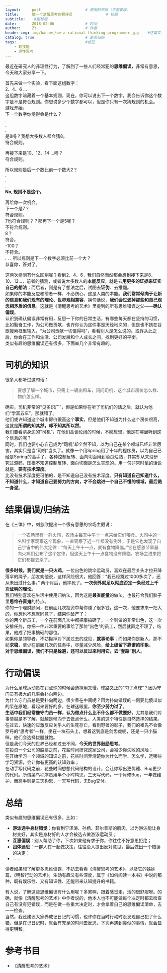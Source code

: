 ```yaml
---
layout:     post                    # 使用的布局（不需要改）
title:      做一个清醒思考的程序员               # 标题 
subtitle:    #副标题
date:       2018-02-06              # 时间
author:     ZY                      # 作者
header-img: img/banner/be-a-rational-thinking-programmer.jpg    #这篇文章标题背景图片
catalog: true                       # 是否归档
tags:                               #标签
    - 软技能
    - 理性思考
---
```

最近在研究人的非理性行为，了解到了一些人们经常犯的**思维偏误**，非常有意思，今天和大家分享一下。  

首先来做一个实验，看下面这组数字：  
2、4、6 ...  
这组数字暗藏着一个基本规则，现在，你可以说出下一个数字，我会告诉你这个数字是不是符合规则。你想说多少个数字都可以，但是你只有一次猜规则的机会。  
游戏开始。  
下一个数字你觉得会是什么？  
.  
.  
.  
是8吗？我想大多数人都会猜8。    
符合规则。  

再接下来是10、12、14 ...吗？  
符合规则。  

所以规则是后一个数比前一个数大2？    
.  
.  
.  
**No, 规则不是这个。**  

再给你一次机会。  
下一个是7？  
符合规则。  
7也符合规则？？那再下一个是5呢？  
不符合规则。  
8？  
符合。  
-100？  
不符合。  
. 
. 
. 
所以规则是下一个数字必须比前一个大？  
恭喜你，答对了。  

这两次猜测有什么区别呢？看到2、4、6，我们自然而然都会想到接下来是8、10、12...，前者的猜测，或者说大多数人的**本能反应**，就是去**用更多的证据来证实自己的想法**；而后者，则是有了想法之后，试图去**证伪**、去推翻。  
如果你的本能反应和前者一样，不必伤心，这是人类的本能。**我们常常倾向于让新的信息和我们现有的理论、世界观相兼容**，换句话说，**我们会过滤掉那些和自己观念相矛盾的信息**。这就是《清醒思考的艺术》里提到的所有思维错误之父——**确认偏误**。  
认识到确认偏误非常有用，反思一下你的日常生活，有哪些每天都在坚持的习惯，比如勤奋工作，为公司做贡献，也许你认为这件事是天经地义的，但是也不妨在谷歌搜索框里输入，“为公司贡献一切值得吗”，看看别人是怎么说的。或许从此之后，你会在工作和生活、公司发展和个人成长之间，找到更好的平衡。  
类似有趣的思维偏误还有很多，下面举几个非常有趣的。  

# 司机的知识
很多人都听过这句话：
> 要想了解一个城市，只需上一辆出租车，问问司机，这个城市房价怎么样、物价怎么样。

确实，司机非常的“见多识广”，但是如果你在听了司机们的话之后，就认为他们“学富五车”，那就错了。  
他们或许知道这个城市房价很高这个**事实**，但是他们不知道为什么这个房价很高，这就是**所谓的知其然，却不知其所以然**。  
我们要看清身边的“司机”，在他们高谈论阔的时候，不妨想想，他是在哪里听到这个信息的呢？  
同时，我们也要小心自己成为“司机”却全然不知，以为自己在某个领域已经非常厉害，其实只是当“司机”当久了。就像一个用Spring用了十年的程序员，以为自己已经是Spring的高手了，各种控制反转、面向切面用到滚瓜烂熟，其实却从来没研究过源码，压根不知道控制反转、面向切面是怎么实现的。用一句非常时髦的话说就是，**要有技术深度**。   
比没有技术深度更可怕的，是不知道自己没有技术深度。**只有知道自己知道什么，不知道什么，才知道自己要努力的方向，才不会跳进一个自己不懂的领域，最后溅一身泥**。  

# 结果偏误/归纳法
在《三体》中，刘慈欣提出一个很有意思的农场主假说：  
> 一个农场里有一群火鸡，农场主每天中午十一点来给它们喂食。火鸡中的一名科学家观察这个现象，一直观察了近一年都没有例外，于是它也发现了自己宇宙中的伟大定律：“每天上午十一点，就有食物降临。”它在感恩节早晨向火鸡们公布了这个定律，但这天上午十一点食物没有降临，农场主进来把它们都捉去杀了。

**很多时候，我们就是一只火鸡**。一位出色的跳伞运动员，喜欢在最后关头才拉开降落伞的绳子，朋友劝他说，这样风险很大，他回答：“我已经跳过1000多次了，还从未出过什么事。” 两个月后，他摔死了。**一次例外就足以彻底否定一条经过上千次证明的理论**。  
我们特别喜欢在生活中使用归纳法，因为这是**最省能量**的做法，也最符合我们脑子里**思维吝啬鬼**的特点。  
你的一个理财顾问，在前面几次投资中帮你赚了很多钱，这一次，他要求来一把大的，你想也不想就同意了，结果你破产了；  
你的两个新员工，一个在前面几次中都把事搞砸了，一个则做的非常出色，这一次安排任务，你把一件非常重要的事给了那位“出色”的员工，然后就置之不理了，结果，他成了把事搞砸的那位。  
如果你是领导者，不妨抛掉对下属过去的成见，**就事论事**；而如果你是新人，那不妨**求稳**，至少在前面几次的任务中，尽量减少风险，**给上级留下靠谱的印象**。  
**对于思维偏误，我们不只是躲避，还可以反过来利用它，去“套路”别人**。  

# 行动偏误
为什么足球运动员在罚点球的时候会选择用又慢，球路又正的“勺子点球”？因为守门员有极大的几率会扑向两边。  
为什么守门员总是要扑向两边，很少呆在中间呢？因为扑向错误的一侧要比傻瓜似的呆在原地，看起来要好的多，在球迷眼里，**你至少努力过了**。  
**生活中我们经常像守门员一样，认为做点什么比不什么都不做要好**，尤其是我们对事情越是不了解，就越是倾向于去做点什么。人类的这个特性是自然选择的结果。在过去，快速的应激反应关乎人的生死存亡，看到野兽的影子，我们的祖先不会像罗丹的“思考者”一样，坐在一块石头上，想着这到底是剑齿虎呢，还是一只小猫咪，他们会选择拔腿就跑。  
但是我们今天的世界已经和过去不同，**今天的世界鼓励思考**。  
在投资一个公司的股票之前，花些时间研究这家公司，会减少你失败的风险；  
在开始学习一个领域的知识之前，花些时间弄清楚你为什么而学、怎么学、选哪些学习资源，会让你有更高的认知效率；  
在动手写代码之前，花些时间想想代码结构的设计，会让你写出更优雅、Bug更少的代码。所谓菜鸟程序员用半个小时构思，三天写代码，一个月修Bug，一年做维护，而高手则是三天构思，一天写代码，无Bug交付。  

# 总结
类似有趣的思维偏误还有很多，比如：
- **游泳选手身材错觉**：你看到宁泽涛、孙杨、菲尔普斯的肌肉，以为游泳能让身材变好，其实是身材好的人才会被选去做游泳运动员；
- **互惠偏误**：别人帮助了你，下次如果他有求于你，你往往不好意思拒绝；
- **团体迷思**：一群人在一起做决策，往往没人提出反对意见，最后做出一个错误的决定；
- ......  

读者如果想了解更多思维偏误，不妨去看看《清醒思考的艺术》，以及它的姊妹篇，《明智行动的艺术》，生动有趣又有些深度，属于《如何阅读一本书》中说的那种，既有娱乐性、又有知识性、还能带来认知提升的书籍。  

有人说，了解这些思维偏误有什么用呢？多累啊，跟着感觉走，活的很舒服呀。的确，就像《清醒思考的艺术》中作者说的，他本人也不可能做每个决定时都去检查自己有没有犯错误，而是在做一些重大决定时，才会拿着自己的思维偏误清单，去一一检查。  
当然，我还建议大家养成记日记的习惯，也许你在当时行动时没发现自己犯了什么错，但是在记日记时，就会有充足的时间去反思，下次再遇到类似的事情，就会显得更明智。  

# 参考书目
- 《清醒思考的艺术》
